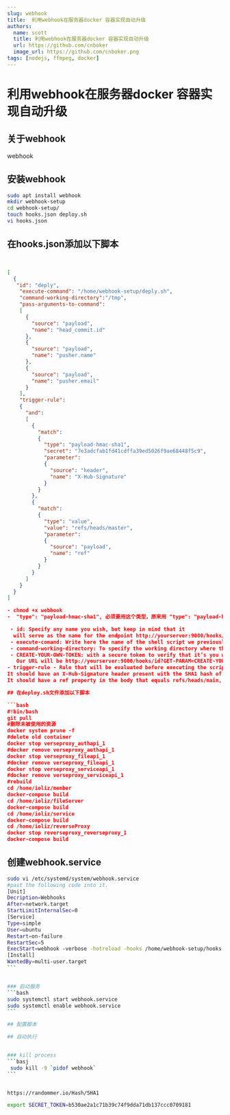 ```yaml
---
slug: webhook
title:  利用webhook在服务器docker 容器实现自动升级
authors:
  name: scott
  title: 利用webhook在服务器docker 容器实现自动升级
  url: https://github.com/cnboker
  image_url: https://github.com/cnboker.png
tags: [nodejs, ffmpeg, docker]
---
```


# 利用webhook在服务器docker 容器实现自动升级

## 关于webhook

webhook

## 安装webhook

```bash
sudo apt install webhook
mkdir webhook-setup
cd webhook-setup/
touch hooks.json deploy.sh
vi hooks.json
```

## 在hooks.json添加以下脚本

```json


[
  {
   "id": "deply",
    "execute-command": "/home/webhook-setup/deply.sh",
    "command-working-directory":"/tmp",
    "pass-arguments-to-command":
    [
      {
        "source": "payload",
        "name": "head_commit.id"
      },
      {
        "source": "payload",
        "name": "pusher.name"
      },
      {
        "source": "payload",
        "name": "pusher.email"
      }
    ],
    "trigger-rule":
    {
      "and":
      [
        {
          "match":
          {
            "type": "payload-hmac-sha1",
            "secret": "7e3adcfab1fd41cdffa39ed5026f9ae68448f5c9",
            "parameter":
            {
              "source": "header",
              "name": "X-Hub-Signature"
            }
          }
        },
        {
          "match":
          {
            "type": "value",
            "value": "refs/heads/master",
            "parameter":
            {
              "source": "payload",
              "name": "ref"
            }
          }
        }
      ]
    }
  }
]

- chmod +x webhook
-  "type": "payload-hmac-sha1", 必须要用这个类型，原来用 "type": "payload-hash-sha1"一直报错， 另外要下载github上2.8版本，ubuntu内置版本有BUG，无法验证signature

 - id: Specify any name you wish, but keep in mind that it 
  will serve as the name for the endpoint http://yourserver:9000/hooks/id
 - execute-comand: Write here the name of the shell script we previously created
 - command-working-directory: To specify the working directory where the script is stored, type the path to the directory where the script is saved.
 - CREATE-YOUR-OWN-TOKEN: with a secure token to verify that it’s you who’s asking to redeploy the container
   Our URL will be http://yourserver:9000/hooks/id?GET-PARAM=CREATE-YOUR-OWN-TOKEN.
- trigger-rule - Rule that will be evaluated before executing the script. We use the and property to specify the request should meet two criteria:
It should have an X-Hub-Signature header present with the SHA1 hash of secret. This is how Github passes the secret to us so we can verify the request is legitimate. Value of secret should match "Secret" from the previous step
It should have a ref property in the body that equals refs/heads/main, so we only redeploy on a push to the main branch. Change this value if your branch has a different name

## 在deploy.sh文件添加以下脚本

```bash
#!bin/bash
git pull
#删除未被使用的资源
docker system prune -f
#delete old container
docker stop verseproxy_authapi_1
#docker remove verseproxy_authapi_1
docker stop verseproxy_fileapi_1
#docker remove verseproxy_fileapi_1
docker stop verseproxy_serviceapi_1
#docker remove verseproxy_serviceapi_1
#rebuild
cd /home/ioliz/member
docker-compose build
cd /home/ioliz/fileServer
docker-compose build
cd /home/ioliz/service
docker-compose build
cd /home/ioliz/reverseProxy
docker stop reverseproxy_reverseproxy_1
docker-compose build
```

## 创建webhook.service

````bash
sudo vi /etc/systemd/system/webhook.service
#past the following code into it.
[Unit]
Decription=Webhooks
After=network.target
StartLimitInternalSec=0
[Service]
Type=simple
User=ubuntu
Restart=on-failure
RestartSec=5
ExecStart=webhook -verbose -hotreload -hooks /home/webhook-setup/hooks.json port 9000 -ip "127.0.0.1" http-methods post
[Install]
WantedBy=multi-user.target
```


### 启动服务
```bash
sudo systemctl start webhook.service
sudo systemctl enable webhook.service
```

## 配置脚本

## 自动执行


### kill process
```basj
 sudo kill -9 `pidof webhook`
```


https://randommer.io/Hash/SHA1

export SECRET_TOKEN=b530ae2a1c71b39c74f9dda71db137ccc0709181